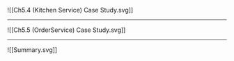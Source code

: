 ![[Ch5.4 (Kitchen Service) Case Study.svg]]

---
![[Ch5.5 (OrderService) Case Study.svg]]

---

![[Summary.svg]]